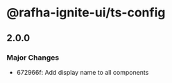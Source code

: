 # @rafha-ignite-ui/ts-config

## 2.0.0

### Major Changes

- 672966f: Add display name to all components
